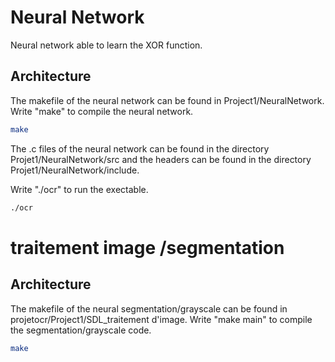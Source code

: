 # Neural Network

Neural network able to learn the XOR function.

## Architecture
The makefile of the neural network can be found in Project1/NeuralNetwork. Write "make" to compile the neural network.

```bash
make
```

The .c files of the neural network can be found in the directory Projet1/NeuralNetwork/src and the headers can be found in the directory Projet1/NeuralNetwork/include.

Write "./ocr" to run the exectable.

```bash
./ocr
```
# traitement image /segmentation
## Architecture
The makefile of the neural segmentation/grayscale can be found in projetocr/Project1/SDL_traitement d'image. Write "make main" to compile the segmentation/grayscale code.

```bash
make
```


